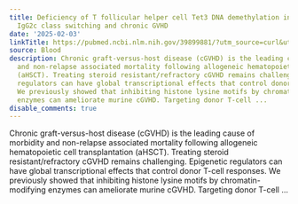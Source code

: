 ```yaml
---
title: Deficiency of T follicular helper cell Tet3 DNA demethylation inhibits pathogenic
  IgG2c class switching and chronic GVHD
date: '2025-02-03'
linkTitle: https://pubmed.ncbi.nlm.nih.gov/39899881/?utm_source=curl&utm_medium=rss&utm_campaign=journals&utm_content=7603509&fc=None&ff=20250204170843&v=2.18.0.post9+e462414
source: Blood
description: Chronic graft-versus-host disease (cGVHD) is the leading cause of morbidity
  and non-relapse associated mortality following allogeneic hematopoietic cell transplantation
  (aHSCT). Treating steroid resistant/refractory cGVHD remains challenging. Epigenetic
  regulators can have global transcriptional effects that control donor T-cell responses.
  We previously showed that inhibiting histone lysine motifs by chromatin-modifying
  enzymes can ameliorate murine cGVHD. Targeting donor T-cell ...
disable_comments: true
---
```

Chronic graft-versus-host disease (cGVHD) is the leading cause of morbidity and non-relapse associated mortality following allogeneic hematopoietic cell transplantation (aHSCT). Treating steroid resistant/refractory cGVHD remains challenging. Epigenetic regulators can have global transcriptional effects that control donor T-cell responses. We previously showed that inhibiting histone lysine motifs by chromatin-modifying enzymes can ameliorate murine cGVHD. Targeting donor T-cell ...